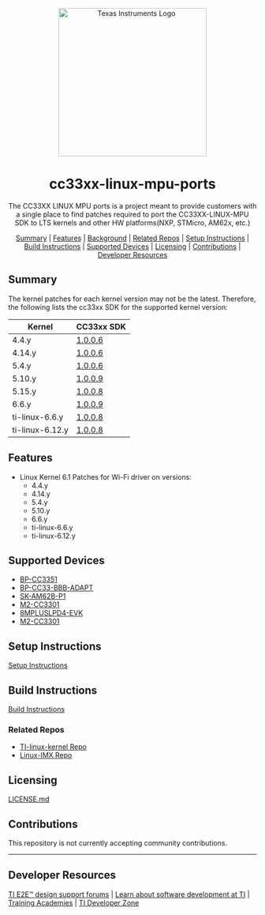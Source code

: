 <div align="center">

<picture>
  <source media="(prefers-color-scheme: dark)" srcset="https://www.ti.com/content/dam/ticom/images/identities/ti-brand/ti-logo-hz-1c-white.svg" width="300">
  <img alt="Texas Instruments Logo" src="https://www.ti.com/content/dam/ticom/images/identities/ti-brand/ti-hz-2c-pos-rgb.svg" width="300">
</picture>

# cc33xx-linux-mpu-ports

The CC33XX LINUX MPU ports is a project meant to provide customers with a single place to find patches required to port the CC33XX-LINUX-MPU SDK to LTS kernels and other HW platforms(NXP, STMicro, AM62x, etc.) 

[Summary](#summary) | [Features](#features) | [Background](#background) | [Related Repos](#related-repos) | [Setup Instructions](#setup-instructions) | [Build Instructions](#build-instructions) | [Supported Devices](#supported-devices) | [Licensing](#licensing) | [Contributions](#contributions) | [Developer Resources](developer-resources)
</div>

## Summary

The kernel patches for each kernel version may not be the latest.
Therefore, the following lists the cc33xx SDK for the supported kernel
version:

| Kernel | CC33xx SDK |
| ------------- | ------------- |
| 4.4.y | [1.0.0.6](https://www.ti.com/tool/download/CC33XX-LINUX-MPU/1.0.0.6) |
| 4.14.y | [1.0.0.6](https://www.ti.com/tool/download/CC33XX-LINUX-MPU/1.0.0.6) |
| 5.4.y | [1.0.0.6](https://www.ti.com/tool/download/CC33XX-LINUX-MPU/1.0.0.6) |
| 5.10.y | [1.0.0.9](https://www.ti.com/tool/download/CC33XX-LINUX-MPU/1.0.0.9) |
| 5.15.y | [1.0.0.8](https://www.ti.com/tool/download/CC33XX-LINUX-MPU/1.0.0.8) |
| 6.6.y | [1.0.0.9](https://www.ti.com/tool/download/CC33XX-LINUX-MPU/1.0.0.9) |
| ti-linux-6.6.y | [1.0.0.8](https://www.ti.com/tool/download/CC33XX-LINUX-MPU/1.0.0.8) |
| ti-linux-6.12.y | [1.0.0.8](https://www.ti.com/tool/download/CC33XX-LINUX-MPU/1.0.0.8) |

## Features

- Linux Kernel 6.1 Patches for Wi-Fi driver on versions:
  - 4.4.y
  - 4.14.y
  - 5.4.y
  - 5.10.y
  - 6.6.y
  - ti-linux-6.6.y
  - ti-linux-6.12.y

## Supported Devices

- [BP-CC3351](https://www.ti.com/tool/BP-CC3351)
- [BP-CC33-BBB-ADAPT](https://www.ti.com/tool/BP-CC33-BBB-ADAPT)
- [SK-AM62B-P1](https://www.ti.com/tool/SK-AM62B-P1)
- [M2-CC3301](https://www.ti.com/tool/M2-CC3301)
- [8MPLUSLPD4-EVK](https://www.nxp.com/design/development-boards/i-mx-evaluation-and-development-boards/evaluation-kit-for-the-i-mx-8m-plus-applications-processor:8MPLUSLPD4-EVK)
- [M2-CC3301](https://www.ti.com/tool/M2-CC3301)

## Setup Instructions

[Setup Instructions](https://dev.ti.com/tirex/explore/content/CC33XX_LINUX_MPU_1_00_00_05__all/docs/linux/html/linux/getting-started/getting-started-linux.html#)


## Build Instructions

[Build Instructions](https://dev.ti.com/tirex/explore/content/CC33XX_LINUX_MPU_1_00_00_05__all/docs/linux/html/linux/migration-guide.html#)


### Related Repos

  - [TI-linux-kernel Repo](https://git.ti.com/cgit/ti-linux-kernel/ti-linux-kernel/)
  - [Linux-IMX Repo](https://github.com/nxp-imx/linux-imx.git)


## Licensing

[LICENSE.md](./manifest.html)


## Contributions

This repository is not currently accepting community contributions.

---
## Developer Resources
[TI E2E™ design support forums](https://e2e.ti.com) | [Learn about software development at TI](https://www.ti.com/design-development/software-development.html) | [Training Academies](https://www.ti.com/design-development/ti-developer-zone.html#ti-developer-zone-tab-1) | [TI Developer Zone](https://dev.ti.com/)
